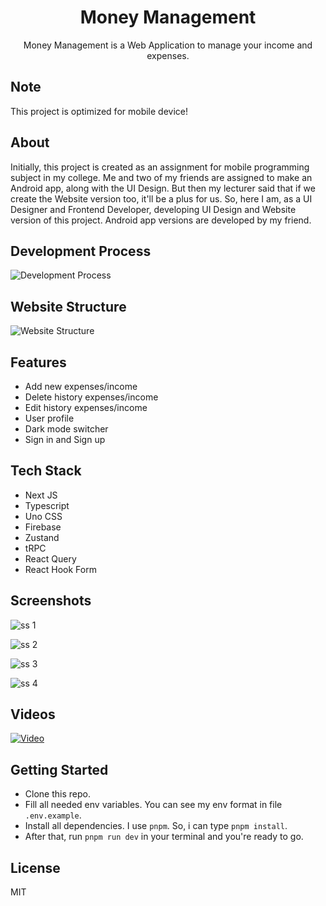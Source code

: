<div align="center">
  <h1>Money Management</h1>
  <p>Money Management is a Web Application to manage your income and expenses.</p>
</div>

## Note

This project is optimized for mobile device!

## About

Initially, this project is created as an assignment for mobile programming subject in my college. Me and two of my friends are assigned to make an Android app, along with the UI Design. But then my lecturer said that if we create the Website version too, it'll be a plus for us. So, here I am, as a UI Designer and Frontend Developer, developing UI Design and Website version of this project. Android app versions are developed by my friend.

## Development Process

![Development Process](public/docs/development.png)

## Website Structure

![Website Structure](public/docs/website-structure.png)

## Features

- Add new expenses/income
- Delete history expenses/income
- Edit history expenses/income
- User profile
- Dark mode switcher
- Sign in and Sign up

## Tech Stack

- Next JS
- Typescript
- Uno CSS
- Firebase
- Zustand
- tRPC
- React Query
- React Hook Form

## Screenshots

![ss 1](/public/docs/ss-1.png)

![ss 2](/public/docs/ss-2.png)

![ss 3](/public/docs/ss-3.png)

![ss 4](/public/docs/ss-4.png)

## Videos

[![Video](https://i.ytimg.com/vi/D_Ym01jfCa0/hqdefault.jpg?sqp=-oaymwE2CNACELwBSFXyq4qpAygIARUAAIhCGAFwAcABBvABAfgB_gmAAtAFigIMCAAQARhOIFMoZTAP&rs=AOn4CLBUx5_YV0i5BRvHFs3gJP0crzRwOw)](https://youtu.be/D_Ym01jfCa0?feature=shared)

## Getting Started

- Clone this repo.
- Fill all needed env variables. You can see my env format in file `.env.example`.
- Install all dependencies. I use `pnpm`. So, i can type `pnpm install`.
- After that, run `pnpm run dev` in your terminal and you're ready to go.

## License

MIT
